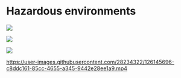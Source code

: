 # Hazardous environments

![](https://user-images.githubusercontent.com/28234322/126145568-46d18a2c-e49a-44ad-b679-8e8961d46ad3.png)

![](https://user-images.githubusercontent.com/28234322/126145574-2f0c303a-9e7c-4c38-869f-fdfac27817a3.jpg)

![](https://user-images.githubusercontent.com/28234322/126145596-69475fdf-7b6d-44cd-b7d5-0671285edf19.png)

https://user-images.githubusercontent.com/28234322/126145696-c8ddc161-85cc-4655-a345-9442e28ee1a9.mp4
